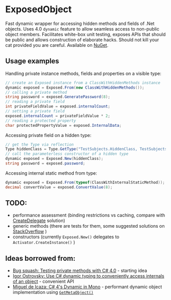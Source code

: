 # ExposedObject

Fast dynamic wrapper for accessing hidden methods and fields of .Net objects. Uses 4.0 `dynamic` feature to allow seamless access to non-public object members. Facilitates white-box unit testing, exposes APIs that should be public and allows construction of elaborate hacks. Should not kill your cat provided you are careful. Available on [NuGet](http://nuget.org/packages/ExposedObject).

## Usage examples

Handling private instance methods, fields and properties on a visible type:
```csharp
// create an Exposed instance from a ClassWithHiddenMethods instance
dynamic exposed = Exposed.From(new ClassWithHiddenMethods());
// calling a private method
string password = exposed.GeneratePassword(8);
// reading a private field
int privateFieldValue = exposed.internalCount;
// setting a private field
exposed.internalCount = privateFieldValue * 2;
// reading a protected property
char protectedPropertyValue = exposed.InternalData;
```

Accessing private field on a hidden type:
```csharp
// get the Type via reflection
Type hiddenClass = Type.GetType("TestSubjects.HiddenClass, TestSubjects");
// call the parameterless constructor of a hidden type
dynamic exposed = Exposed.New(hiddenClass);
string password = exposed.password;
```

Accessing internal static method from type:
```csharp
dynamic exposed = Exposed.From(typeof(ClassWithInternalStaticMethod));
decimal convertValue = exposed.ConvertValue(8);
```

## TODO:

 - performance assessment (binding restrictions vs caching, compare with [CreateDelegate](http://msmvps.com/blogs/jon_skeet/archive/2008/08/09/making-reflection-fly-and-exploring-delegates.aspx) solution)
 - generic methods (there are tests for them, some suggested solutions on [StackOverflow](http://stackoverflow.com/questions/6954069/how-can-i-handle-generic-method-invocations-in-my-dynamicobject) )
 - constructors (currently `Exposed.New()` delegates to `Activator.CreateInstance()` )

## Ideas borrowed from:

 - [Bug squash: Testing private methods with C# 4.0](http://bugsquash.blogspot.com/2009/05/testing-private-methods-with-c-40.html) - starting idea
 - [Igor Ostrovsky: Use C# dynamic typing to conveniently access internals of an object](http://igoro.com/archive/use-c-dynamic-typing-to-conveniently-access-internals-of-an-object/) - convenient API
 - [Miguel de Icaza: C# 4's Dynamic in Mono](http://tirania.org/blog/archive/2009/Aug-11.html) - performant dynamic object implementation using [`GetMetaObject()`](http://msdn.microsoft.com/en-us/library/system.dynamic.dynamicobject.getmetaobject)
